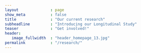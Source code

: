 ```yaml
---
layout              : page
show_meta           : false
title               : "Our current research"
subheadline         : "Introducing our Longitudinal Study"
teaser              : "Get involved!"
header:
   image_fullwidth  : "header_homepage_13.jpg"
permalink           : "/research/"
---
```





